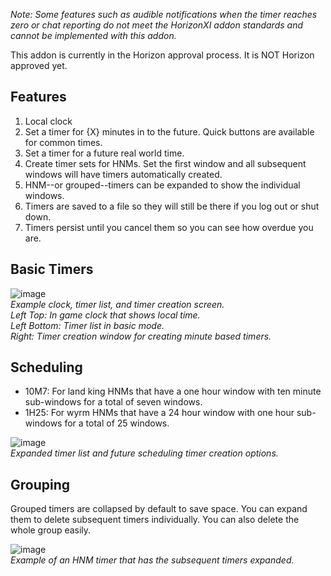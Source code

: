 _Note: Some features such as audible notifications when the timer reaches zero or chat reporting do not meet the HorizonXI addon standards and cannot be implemented with this addon._

This addon is currently in the Horizon approval process. It is NOT Horizon approved yet.

## Features
1. Local clock
2. Set a timer for {X} minutes in to the future. Quick buttons are available for common times.
3. Set a timer for a future real world time.
4. Create timer sets for HNMs. Set the first window and all subsequent windows will have timers automatically created.
5. HNM--or grouped--timers can be expanded to show the individual windows.
7. Timers are saved to a file so they will still be there if you log out or shut down.
8. Timers persist until you cancel them so you can see how overdue you are.

## Basic Timers
![image](https://github.com/RaraProjects/rsvp/assets/72292212/3613c86a-19bf-457c-92ea-0ba939b09e9c)<br>
_Example clock, timer list, and timer creation screen._<br>
_Left Top: In game clock that shows local time._<br>
_Left Bottom: Timer list in basic mode._<br>
_Right: Timer creation window for creating minute based timers._<br>

## Scheduling
* 10M7: For land king HNMs that have a one hour window with ten minute sub-windows for a total of seven windows.
* 1H25: For wyrm HNMs that have a 24 hour window with one hour sub-windows for a total of 25 windows.

![image](https://github.com/RaraProjects/rsvp/assets/72292212/7ceae5ee-60c1-420b-ac41-a33bd5a22d45)<br>
_Expanded timer list and future scheduling timer creation options._

## Grouping
Grouped timers are collapsed by default to save space. You can expand them to delete subsequent timers individually. You can also delete the whole group easily.

![image](https://github.com/RaraProjects/rsvp/assets/72292212/5e0ba321-f6a1-453a-860b-0279fd07307c)<br>
_Example of an HNM timer that has the subsequent timers expanded._
